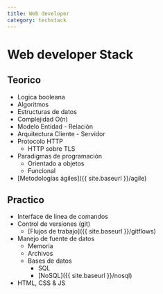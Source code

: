 ```yaml
---
title: Web developer
category: techstack
---
```

# Web developer Stack

## Teorico
- Logica booleana
- Algoritmos
- Estructuras de datos
- Complejidad O(n)
- Modelo Entidad - Relación
- Arquitectura Cliente - Servidor
- Protocolo HTTP
  - HTTP sobre TLS
- Paradigmas de programación
  - Orientado a objetos
  - Funcional
- [Metodologías ágiles]({{ site.baseurl }}/agile)

## Practico
- Interface de linea de comandos
- Control de versiones (git)
  - [Flujos de trabajo]({{ site.baseurl }}/gitflows)
- Manejo de fuente de datos
  - Memoria
  - Archivos
  - Bases de datos
    - SQL
    - [NoSQL]({{ site.baseurl }}/nosql)
- HTML, CSS & JS
